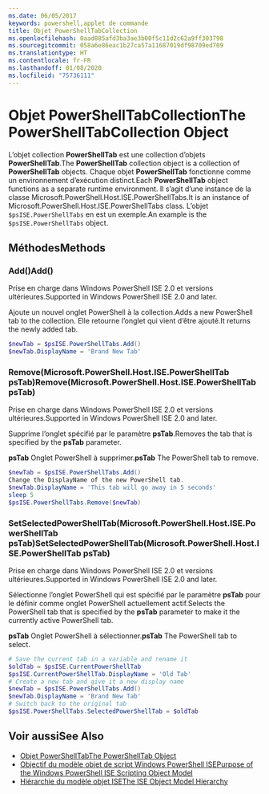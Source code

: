```yaml
---
ms.date: 06/05/2017
keywords: powershell,applet de commande
title: Objet PowerShellTabCollection
ms.openlocfilehash: 0aad885afd3ba3ae3b00f5c11d2c62a9ff303798
ms.sourcegitcommit: 058a6e86eac1b27ca57a11687019df98709ed709
ms.translationtype: HT
ms.contentlocale: fr-FR
ms.lasthandoff: 01/08/2020
ms.locfileid: "75736111"
---
```

# <a name="the-powershelltabcollection-object"></a><span data-ttu-id="4b438-103">Objet PowerShellTabCollection</span><span class="sxs-lookup"><span data-stu-id="4b438-103">The PowerShellTabCollection Object</span></span>

<span data-ttu-id="4b438-104">L’objet collection **PowerShellTab** est une collection d’objets **PowerShellTab**.</span><span class="sxs-lookup"><span data-stu-id="4b438-104">The **PowerShellTab** collection object is a collection of **PowerShellTab** objects.</span></span> <span data-ttu-id="4b438-105">Chaque objet **PowerShellTab** fonctionne comme un environnement d’exécution distinct.</span><span class="sxs-lookup"><span data-stu-id="4b438-105">Each **PowerShellTab** object functions as a separate runtime environment.</span></span> <span data-ttu-id="4b438-106">Il s’agit d’une instance de la classe Microsoft.PowerShell.Host.ISE.PowerShellTabs.</span><span class="sxs-lookup"><span data-stu-id="4b438-106">It is an instance of Microsoft.PowerShell.Host.ISE.PowerShellTabs class.</span></span> <span data-ttu-id="4b438-107">L’objet `$psISE.PowerShellTabs` en est un exemple.</span><span class="sxs-lookup"><span data-stu-id="4b438-107">An example is the `$psISE.PowerShellTabs` object.</span></span>

## <a name="methods"></a><span data-ttu-id="4b438-108">Méthodes</span><span class="sxs-lookup"><span data-stu-id="4b438-108">Methods</span></span>

### <a name="add"></a><span data-ttu-id="4b438-109">Add\(\)</span><span class="sxs-lookup"><span data-stu-id="4b438-109">Add\(\)</span></span>

<span data-ttu-id="4b438-110">Prise en charge dans Windows PowerShell ISE 2.0 et versions ultérieures.</span><span class="sxs-lookup"><span data-stu-id="4b438-110">Supported in Windows PowerShell ISE 2.0 and later.</span></span>

<span data-ttu-id="4b438-111">Ajoute un nouvel onglet PowerShell à la collection.</span><span class="sxs-lookup"><span data-stu-id="4b438-111">Adds a new PowerShell tab to the collection.</span></span> <span data-ttu-id="4b438-112">Elle retourne l’onglet qui vient d’être ajouté.</span><span class="sxs-lookup"><span data-stu-id="4b438-112">It returns the newly added tab.</span></span>

```powershell
$newTab = $psISE.PowerShellTabs.Add()
$newTab.DisplayName = 'Brand New Tab'
```

### <a name="removemicrosoftpowershellhostisepowershelltab-pstab"></a><span data-ttu-id="4b438-113">Remove\(Microsoft.PowerShell.Host.ISE.PowerShellTab psTab\)</span><span class="sxs-lookup"><span data-stu-id="4b438-113">Remove\(Microsoft.PowerShell.Host.ISE.PowerShellTab psTab\)</span></span>

<span data-ttu-id="4b438-114">Prise en charge dans Windows PowerShell ISE 2.0 et versions ultérieures.</span><span class="sxs-lookup"><span data-stu-id="4b438-114">Supported in Windows PowerShell ISE 2.0 and later.</span></span>

<span data-ttu-id="4b438-115">Supprime l’onglet spécifié par le paramètre **psTab**.</span><span class="sxs-lookup"><span data-stu-id="4b438-115">Removes the tab that is specified by the **psTab** parameter.</span></span>

<span data-ttu-id="4b438-116">**psTab** Onglet PowerShell à supprimer.</span><span class="sxs-lookup"><span data-stu-id="4b438-116">**psTab** The PowerShell tab to remove.</span></span>

```powershell
$newTab = $psISE.PowerShellTabs.Add()
Change the DisplayName of the new PowerShell tab.
$newTab.DisplayName = 'This tab will go away in 5 seconds'
sleep 5
$psISE.PowerShellTabs.Remove($newTab)
```

### <a name="setselectedpowershelltabmicrosoftpowershellhostisepowershelltab-pstab"></a><span data-ttu-id="4b438-117">SetSelectedPowerShellTab\(Microsoft.PowerShell.Host.ISE.PowerShellTab psTab\)</span><span class="sxs-lookup"><span data-stu-id="4b438-117">SetSelectedPowerShellTab\(Microsoft.PowerShell.Host.ISE.PowerShellTab psTab\)</span></span>

<span data-ttu-id="4b438-118">Prise en charge dans Windows PowerShell ISE 2.0 et versions ultérieures.</span><span class="sxs-lookup"><span data-stu-id="4b438-118">Supported in Windows PowerShell ISE 2.0 and later.</span></span>

<span data-ttu-id="4b438-119">Sélectionne l’onglet PowerShell qui est spécifié par le paramètre **psTab** pour le définir comme onglet PowerShell actuellement actif.</span><span class="sxs-lookup"><span data-stu-id="4b438-119">Selects the PowerShell tab that is specified by the **psTab** parameter to make it the currently active PowerShell tab.</span></span>

<span data-ttu-id="4b438-120">**psTab** Onglet PowerShell à sélectionner.</span><span class="sxs-lookup"><span data-stu-id="4b438-120">**psTab** The PowerShell tab to select.</span></span>

```powershell
# Save the current tab in a variable and rename it
$oldTab = $psISE.CurrentPowerShellTab
$psISE.CurrentPowerShellTab.DisplayName = 'Old Tab'
# Create a new tab and give it a new display name
$newTab = $psISE.PowerShellTabs.Add()
$newTab.DisplayName = 'Brand New Tab'
# Switch back to the original tab
$psISE.PowerShellTabs.SelectedPowerShellTab = $oldTab
```

## <a name="see-also"></a><span data-ttu-id="4b438-121">Voir aussi</span><span class="sxs-lookup"><span data-stu-id="4b438-121">See Also</span></span>

- [<span data-ttu-id="4b438-122">Objet PowerShellTab</span><span class="sxs-lookup"><span data-stu-id="4b438-122">The PowerShellTab Object</span></span>](The-PowerShellTab-Object.md)
- [<span data-ttu-id="4b438-123">Objectif du modèle objet de script Windows PowerShell ISE</span><span class="sxs-lookup"><span data-stu-id="4b438-123">Purpose of the Windows PowerShell ISE Scripting Object Model</span></span>](Purpose-of-the-Windows-PowerShell-ISE-Scripting-Object-Model.md)
- [<span data-ttu-id="4b438-124">Hiérarchie du modèle objet ISE</span><span class="sxs-lookup"><span data-stu-id="4b438-124">The ISE Object Model Hierarchy</span></span>](The-ISE-Object-Model-Hierarchy.md)
